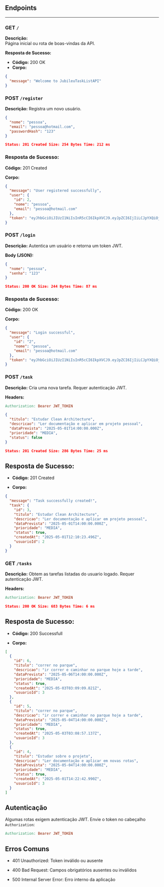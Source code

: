 ## Endpoints

---

### GET `/`
**Descrição:**  
Página inicial ou rota de boas-vindas da API.

**Resposta de Sucesso:**
- **Código:** 200 OK  
- **Corpo:**  
```json
{
  "message": "Welcome to JubileuTaskListAPI"
}
```

### POST `/register`
**Descrição:**
Registra um novo usuário.

```json
{
  "nome": "pessoa",
  "email": "pessoa@hotmail.com",
  "passwordHash": "123"
}
```

```json
Status: 201 Created Size: 254 Bytes Time: 212 ms
```

### Resposta de Sucesso:

**Código:** 201 Created

**Corpo:**
```json
{
  "message": "User registered successfully",
  "user": {
    "id": 2,
    "nome": "pessoa",
    "email": "pessoa@hotmail.com"
  },
  "token": "eyJhbGciOiJIUzI1NiIsInR5cCI6IkpXVCJ9.eyJpZCI6IjIiLCJpYXQiOjE3NDYxMDEyNTUsImV4cCI6MTc0NjEyMjg1NX0.HL7FPuW2hCfKjqkXsx04jEv37PbIDjsJU5hxurie1UU"
}
```

### POST `/login`
**Descrição:**
Autentica um usuário e retorna um token JWT.

**Body (JSON):**
```json
{
  "nome": "pessoa",
  "senha": "123"
}
```
```json
Status: 200 OK Size: 244 Bytes Time: 87 ms
```
### Resposta de Sucesso:

**Código:** 200 OK

**Corpo:**

```json
{
  "message": "Login successful",
  "user": {
    "id": "2",
    "nome": "pessoa",
    "email": "pessoa@hotmail.com"
  },
  "token": "eyJhbGciOiJIUzI1NiIsInR5cCI6IkpXVCJ9.eyJpZCI6IjIiLCJpYXQiOjE3NDYxMDEzMjIsImV4cCI6MTc0NjEyMjkyMn0.SLZfrRrjMcpLoMdbBlQalPrNmIQcB53XHtuqkNensXU"
}
```

### POST `/task`
**Descrição:**
Cria uma nova tarefa. Requer autenticação JWT.

**Headers:**

```makefile
Authorization: Bearer JWT_TOKEN
```
```json
{
  "titulo": "Estudar Clean Architecture",
  "descricao": "Ler documentação e aplicar em projeto pessoal",
  "dataPrevista": "2025-05-01T14:00:00.000Z",
  "prioridade": "MEDIA",
  "status": false
}
```
```json
Status: 201 Created Size: 286 Bytes Time: 25 ms
```
## Resposta de Sucesso:

- **Código:** 201 Created

- **Corpo:**
```json
{
  "message": "Task successfully created!",
  "task": {
    "id": 3,
    "titulo": "Estudar Clean Architecture",
    "descricao": "Ler documentação e aplicar em projeto pessoal",
    "dataPrevista": "2025-05-01T14:00:00.000Z",
    "prioridade": "MEDIA",
    "status": true,
    "createdAt": "2025-05-01T12:10:23.496Z",
    "usuarioId": 2
  }
}
```
### GET `/tasks`
**Descrição:**
Obtem as tarefas listadas do usuario logado. Requer autenticação JWT.

**Headers:**

```makefile
Authorization: Bearer JWT_TOKEN
```

```json
Status: 200 OK Size: 683 Bytes Time: 6 ms
```
## Resposta de Sucesso:

- **Código:** 200 Successfull

- **Corpo:**
```json
[
  {
    "id": 6,
    "titulo": "correr no parque",
    "descricao": "ir correr e caminhar no parque hoje a tarde",
    "dataPrevista": "2025-05-06T14:00:00.000Z",
    "prioridade": "MEDIA",
    "status": true,
    "createdAt": "2025-05-03T03:09:09.821Z",
    "usuarioId": 3
  },
  {
    "id": 5,
    "titulo": "correr no parque",
    "descricao": "ir correr e caminhar no parque hoje a tarde",
    "dataPrevista": "2025-05-04T14:00:00.000Z",
    "prioridade": "MEDIA",
    "status": true,
    "createdAt": "2025-05-03T03:08:57.137Z",
    "usuarioId": 3
  },
  {
    "id": 4,
    "titulo": "Estudar sobre o projeto",
    "descricao": "Ler documentação e aplicar em novas rotas",
    "dataPrevista": "2025-05-04T14:00:00.000Z",
    "prioridade": "MEDIA",
    "status": true,
    "createdAt": "2025-05-01T14:22:42.990Z",
    "usuarioId": 3
  }
]
```


## Autenticação
Algumas rotas exigem autenticação JWT. Envie o token no cabeçalho `Authorization`:

```makefile
Authorization: Bearer JWT_TOKEN
```
## Erros Comuns
- 401 Unauthorized: Token inválido ou ausente

- 400 Bad Request: Campos obrigatórios ausentes ou inválidos

- 500 Internal Server Error: Erro interno da aplicação

